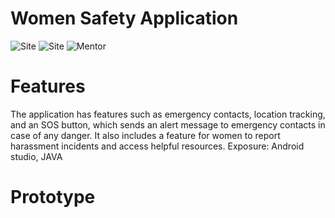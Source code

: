 # Women Safety Application
![Site](https://img.shields.io/badge/-Android_Studio-violet)
![Site](https://img.shields.io/badge/-JAVA-darkgrey)
![Mentor](https://shields.io/badge/-Emulator-orange)

# Features

The application has features such as emergency contacts, location
tracking, and an SOS button, which sends an alert message to
emergency contacts in case of any danger. It also includes a
feature for women to report harassment incidents and access
helpful resources.
Exposure: Android studio, JAVA

# Prototype

